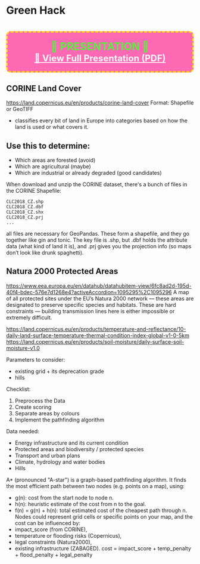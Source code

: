 # Green Hack

<h1 align="center" style="color:#55F03D; background:#FF69B4; padding:20px; border-radius:12px; border: 4px dashed #FFD700;">
  🎉 PRESENTATION 🎉<br>
  <a href="./your-presentation.pdf" style="color:#ffffff; font-size:24px; text-decoration:underline;">
    📄 View Full Presentation (PDF)
  </a>
</h1>

## CORINE Land Cover
https://land.copernicus.eu/en/products/corine-land-cover
Format: Shapefile or GeoTIFF
- classifies every bit of land in Europe into categories based on how the land is used or what covers it.
## Use this to determine:
- Which areas are forested (avoid)
- Which are agricultural (maybe)
- Which are industrial or already degraded (good candidates)

When download and unzip the CORINE dataset, there's a bunch of files in the CORINE Shapefile:
```
CLC2018_CZ.shp
CLC2018_CZ.dbf
CLC2018_CZ.shx
CLC2018_CZ.prj
...
```
all files are necessary for GeoPandas.
These form a shapefile, and they go together like gin and tonic. The key file is .shp, but .dbf holds the attribute data (what kind of land it is), and .prj gives you the projection info (so maps don’t look like drunk spaghetti).

## Natura 2000 Protected Areas
https://www.eea.europa.eu/en/datahub/datahubitem-view/6fc8ad2d-195d-40f4-bdec-576e7d1268e4?activeAccordion=1095295%2C1095296
A map of all protected sites under the EU’s Natura 2000 network — these areas are designated to preserve specific species and habitats.
These are hard constraints — building transmission lines here is either impossible or extremely difficult.

https://land.copernicus.eu/en/products/temperature-and-reflectance/10-daily-land-surface-temperature-thermal-condition-index-global-v1-0-5km
https://land.copernicus.eu/en/products/soil-moisture/daily-surface-soil-moisture-v1.0

Parameters to consider:
- existing grid + its deprecation grade
- hills

Checklist:
1. Preprocess the Data
2. Create scoring
3. Separate areas by colours
4. Implement the pathfinding algorithm

Data needed:
- Energy infrastructure and its current condition
- Protected areas and biodiversity / protected species
- Transport and urban plans
- Climate, hydrology and water bodies
- Hills

A* (pronounced "A-star") is a graph-based pathfinding algorithm. It finds the most efficient path between two nodes (e.g. points on a map), using:
- g(n): cost from the start node to node n.
- h(n): heuristic estimate of the cost from n to the goal.
- f(n) = g(n) + h(n): total estimated cost of the cheapest path through n.
Nodes could represent grid cells or specific points on your map, and the cost can be influenced by:
- impact_score (from CORINE),
- temperature or flooding risks (Copernicus),
- legal constraints (Natura2000),
- existing infrastructure (ZABAGED).
cost = impact_score + temp_penalty + flood_penalty + legal_penalty
